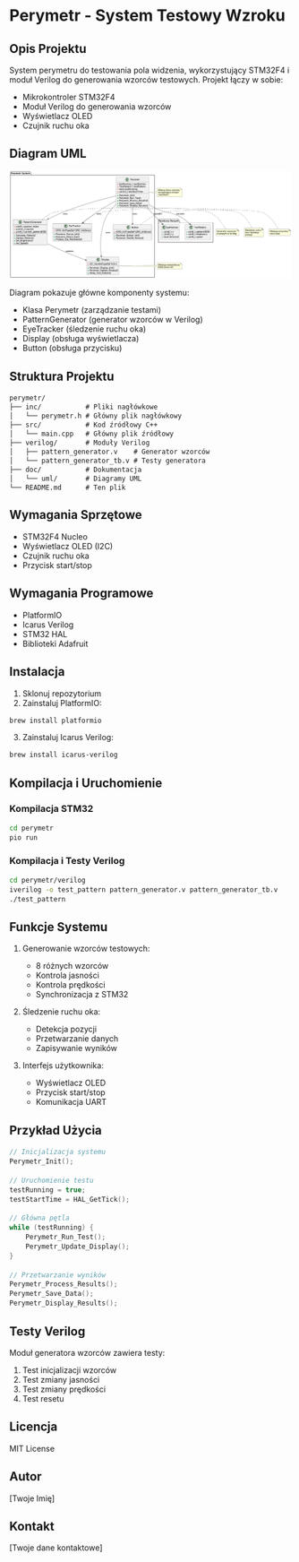 # Perymetr - System Testowy Wzroku

## Opis Projektu
System perymetru do testowania pola widzenia, wykorzystujący STM32F4 i moduł Verilog do generowania wzorców testowych. Projekt łączy w sobie:
- Mikrokontroler STM32F4
- Moduł Verilog do generowania wzorców
- Wyświetlacz OLED
- Czujnik ruchu oka

## Diagram UML
![Diagram UML](doc/uml/perymetr_uml.png)

Diagram pokazuje główne komponenty systemu:
- Klasa Perymetr (zarządzanie testami)
- PatternGenerator (generator wzorców w Verilog)
- EyeTracker (śledzenie ruchu oka)
- Display (obsługa wyświetlacza)
- Button (obsługa przycisku)

## Struktura Projektu
```
perymetr/
├── inc/           # Pliki nagłówkowe
│   └── perymetr.h # Główny plik nagłówkowy
├── src/           # Kod źródłowy C++
│   └── main.cpp   # Główny plik źródłowy
├── verilog/       # Moduły Verilog
│   ├── pattern_generator.v    # Generator wzorców
│   └── pattern_generator_tb.v # Testy generatora
├── doc/           # Dokumentacja
│   └── uml/       # Diagramy UML
└── README.md      # Ten plik
```

## Wymagania Sprzętowe
- STM32F4 Nucleo
- Wyświetlacz OLED (I2C)
- Czujnik ruchu oka
- Przycisk start/stop

## Wymagania Programowe
- PlatformIO
- Icarus Verilog
- STM32 HAL
- Biblioteki Adafruit

## Instalacja
1. Sklonuj repozytorium
2. Zainstaluj PlatformIO:
```bash
brew install platformio
```
3. Zainstaluj Icarus Verilog:
```bash
brew install icarus-verilog
```

## Kompilacja i Uruchomienie

### Kompilacja STM32
```bash
cd perymetr
pio run
```

### Kompilacja i Testy Verilog
```bash
cd perymetr/verilog
iverilog -o test_pattern pattern_generator.v pattern_generator_tb.v
./test_pattern
```

## Funkcje Systemu
1. Generowanie wzorców testowych:
   - 8 różnych wzorców
   - Kontrola jasności
   - Kontrola prędkości
   - Synchronizacja z STM32

2. Śledzenie ruchu oka:
   - Detekcja pozycji
   - Przetwarzanie danych
   - Zapisywanie wyników

3. Interfejs użytkownika:
   - Wyświetlacz OLED
   - Przycisk start/stop
   - Komunikacja UART

## Przykład Użycia
```cpp
// Inicjalizacja systemu
Perymetr_Init();

// Uruchomienie testu
testRunning = true;
testStartTime = HAL_GetTick();

// Główna pętla
while (testRunning) {
    Perymetr_Run_Test();
    Perymetr_Update_Display();
}

// Przetwarzanie wyników
Perymetr_Process_Results();
Perymetr_Save_Data();
Perymetr_Display_Results();
```

## Testy Verilog
Moduł generatora wzorców zawiera testy:
1. Test inicjalizacji wzorców
2. Test zmiany jasności
3. Test zmiany prędkości
4. Test resetu

## Licencja
MIT License

## Autor
[Twoje Imię]

## Kontakt
[Twoje dane kontaktowe] 